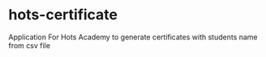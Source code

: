 # hots-certificate
Application For Hots Academy to generate certificates with students name from csv file
